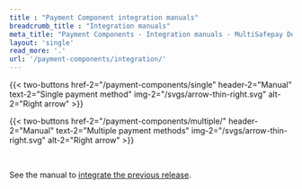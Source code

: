 ```yaml
---
title : "Payment Component integration manuals"
breadcrumb_title : "Integration manuals"
meta_title: "Payment Components - Integration manuals - MultiSafepay Docs"
layout: 'single'
read_more: '.'
url: '/payment-components/integration/'
--- 
```


{{< two-buttons href-2="/payment-components/single" header-2="Manual" text-2="Single payment method" img-2="/svgs/arrow-thin-right.svg" alt-2="Right arrow" >}}

{{< two-buttons href-2="/payment-components/multiple/" header-2="Manual" text-2="Multiple payment methods" img-2="/svgs/arrow-thin-right.svg" alt-2="Right arrow" >}}

&nbsp;  

See the manual to [integrate the previous release](/payment-components/previous-release).

